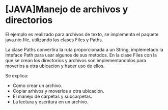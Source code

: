# [JAVA]Manejo de archivos y directorios
El ejemplo es realizado para archivos de texto, se implementa el paquete java.nio.file, utilizando las clases Files y Paths.

La clase Paths convertira la ruta proporcionada a un String, implemetado la Inteface Path para usar algunos de sus metodos.
En la clase Files con la que se crean los directorios y archivos son implementandolos para moverlos a otra ubicacion y hacer uso de ellos.  

Se explica:
* Como crear un archivo.
* Copiar arhivos y moverlos a otra ubicación.
* El manejo de carpetas y subcarpetas.
* La lectura y escritura en un archivo.

